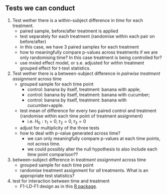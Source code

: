 ## Tests we can conduct

1. Test wether there is a within-subject difference in *time* for each treatment.
    - paired sample, before/after treatment is applied 
    - test separately for each treatment (randomise within each pair on before/after)
    - in this case, we have 3 paired samples for each treatment
    - how to meaningfully compare p-values across treatments if we are only randomising time? In this case treatment is being controlled for?
    - use mxied effect model, or s.e. adjusted for within treatment grouped effect for t-test statistics.
2. Test wether there is a between-subject difference in *pairwise treatment assignment* across time
    - grouped sample for each time point
        - control: banana by itself, treatment: banana with apple;
        - control: banana by itself, treatment: banana with cucumber;
        - control: banana by itself, treatment: banana with cucumber+apple.
    - test mean of difference for every two paired control and treatment (randomise within each time point of treatment assignment)
        - i.e. $H_0: \tau_1=0, \tau_2=0, \tau_3=0$
    - adjust for multiplicity of the three tests
    - how to deal with p-value generated across time?
        - we can only meaningfully compare p-values at each time points, not across time.
        - we could possibly alter the null hypothesis to also include each time point comparison??
3. between-subject difference in *treatment assignment* across time
    - grouped sample for each time point
    - randomise treatment assignment for *all* treatments. What is an appropriate test statistics?
4. test for interaction between time and treatment
    - F1-LD-F1 design as in this [R package](https://www.jstatsoft.org/article/view/v050i12).

